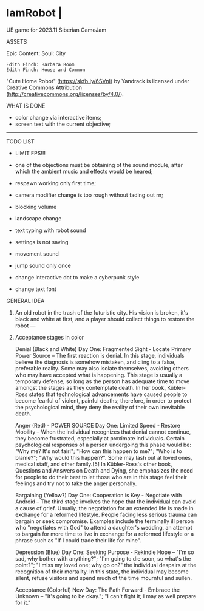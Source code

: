 # IamRobot | 
UE game for 2023.11 Siberian GameJam

ASSETS

Epic Content:
	Soul: City

	Edith Finch: Barbara Room
	Edith Finch: House and Common
	
"Cute Home Robot" (https://skfb.ly/6SVnI) by Yandrack is licensed under Creative Commons Attribution (http://creativecommons.org/licenses/by/4.0/).



WHAT IS DONE
+ color change via interactive items;
+ screen text with the current objective;


----------

TODO LIST

- LIMIT FPS!!!
- one of the objections must be obtaining of the sound module, after which the ambient music and effects would be heared;
- respawn working only first time;
- camera modifier change is too rough without fading out rn;

- blocking volume
- landscape change
- text typing with robot sound 
- settings is not saving
- movement sound
- jump sound only once
- change interactive dot to make a cyberpunk style
- change text font


GENERAL IDEA

1. An old robot in the trash of the futuristic city. His vision is broken, it's black and white at first, 
and a player should collect things to restore the robot — 
2. Acceptance stages in color

	Denial (Black and White)
	Day One: Fragmented Sight - Locate Primary Power Source
		– The first reaction is denial. In this stage, individuals believe the diagnosis is somehow mistaken, and cling to a false,
		preferable reality. Some may also isolate themselves, avoiding others who may have accepted what is happening. This stage 
		is usually a temporary defense, so long as the person has adequate time to move amongst the stages as they contemplate death.
		In her book, Kübler-Ross states that technological advancements have caused people to become fearful of violent, painful deaths; 
		therefore, in order to protect the psychological mind, they deny the reality of their own inevitable death. 

	Anger (Red) - POWER SOURCE
	Day One: Limited Speed - Restore Mobility
		– When the individual recognizes that denial cannot continue, they become frustrated, especially at proximate individuals. Certain 
		psychological responses of a person undergoing this phase would be: "Why me? It's not fair!"; "How can this happen to me?"; 
		"Who is to blame?"; "Why would this happen?". Some may lash out at loved ones, medical staff, and other family.[5] 
		In Kübler-Ross's other book, Questions and Answers on Death and Dying, she emphasizes the need for people to do their best 
		to let those who are in this stage feel their feelings and try not to take the anger personally.

	Bargaining (Yellow?)
	Day One: Cooperation is Key - Negotiate with Android
		– The third stage involves the hope that the individual can avoid a cause of grief. Usually, the negotiation for an extended life 
		is made in exchange for a reformed lifestyle. People facing less serious trauma can bargain or seek compromise. 
		Examples include the terminally ill person who "negotiates with God" to attend a daughter's wedding, an attempt 
		to bargain for more time to live in exchange for a reformed lifestyle or a phrase such as "If I could trade their life for mine".

	Depression (Blue) 
	Day One: Seeking Purpose - Rekindle Hope
		– "I'm so sad, why bother with anything?"; "I'm going to die soon, so what's the point?"; 
		"I miss my loved one; why go on?" the individual despairs at the recognition of their mortality.
		In this state, the individual may become silent, refuse visitors and spend much of the time mournful and sullen.

	Acceptance (Colorful)
	New Day: The Path Forward - Embrace the Unknown
		– "It's going to be okay."; "I can't fight it; I may as well prepare for it."
